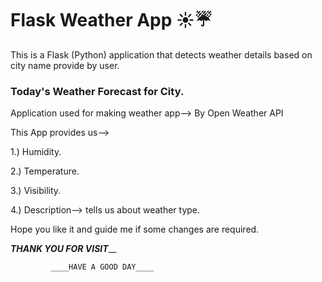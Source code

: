 # Flask Weather App ☀️☔️

This is a Flask (Python) application that detects weather details based on city name provide by user.

### Today's Weather Forecast for City.

Application used for making weather app--> By Open Weather API

This App provides us-->

1.) Humidity.

2.) Temperature.

3.) Visibility.

4.) Description--> tells us about weather type.

Hope you like it and guide me if some changes are required.

_____________THANK YOU FOR VISIT_______________

             ____HAVE A GOOD DAY____
